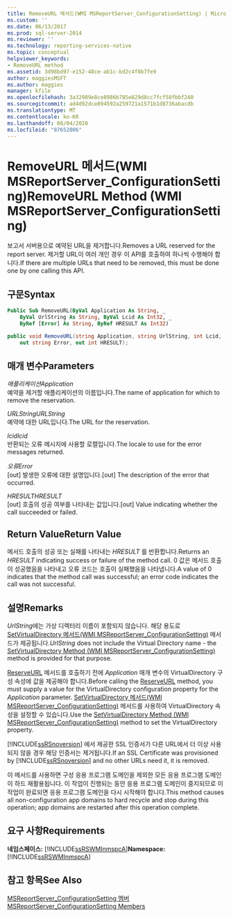 ```yaml
---
title: RemoveURL 메서드(WMI MSReportServer_ConfigurationSetting) | Microsoft Docs
ms.custom: ''
ms.date: 06/13/2017
ms.prod: sql-server-2014
ms.reviewer: ''
ms.technology: reporting-services-native
ms.topic: conceptual
helpviewer_keywords:
- RemoveURL method
ms.assetid: 3d98bd97-e152-48ce-ab1c-bd2c4f8b7fe9
author: maggiesMSFT
ms.author: maggies
manager: kfile
ms.openlocfilehash: 3a32989e8ce8986b785e829d8cc7fcf58fbbf240
ms.sourcegitcommit: ad4d92dce894592a259721a1571b1d8736abacdb
ms.translationtype: MT
ms.contentlocale: ko-KR
ms.lasthandoff: 08/04/2020
ms.locfileid: "87652006"
---
```

# <a name="removeurl-method-wmi-msreportserver_configurationsetting"></a><span data-ttu-id="d828f-102">RemoveURL 메서드(WMI MSReportServer_ConfigurationSetting)</span><span class="sxs-lookup"><span data-stu-id="d828f-102">RemoveURL Method (WMI MSReportServer_ConfigurationSetting)</span></span>
  <span data-ttu-id="d828f-103">보고서 서버용으로 예약된 URL을 제거합니다.</span><span class="sxs-lookup"><span data-stu-id="d828f-103">Removes a URL reserved for the report server.</span></span> <span data-ttu-id="d828f-104">제거할 URL이 여러 개인 경우 이 API를 호출하여 하나씩 수행해야 합니다.</span><span class="sxs-lookup"><span data-stu-id="d828f-104">If there are multiple URLs that need to be removed, this must be done one by one calling this API.</span></span>  
  
## <a name="syntax"></a><span data-ttu-id="d828f-105">구문</span><span class="sxs-lookup"><span data-stu-id="d828f-105">Syntax</span></span>  
  
```vb  
Public Sub RemoveURL(ByVal Application As String, _  
    ByVal UrlString As String, ByVal Lcid As Int32, _  
    ByRef [Error] As String, ByRef HRESULT As Int32)  
```  
  
```csharp  
public void RemoveURL(string Application, string UrlString, int Lcid,   
    out string Error, out int HRESULT);  
```  
  
## <a name="parameters"></a><span data-ttu-id="d828f-106">매개 변수</span><span class="sxs-lookup"><span data-stu-id="d828f-106">Parameters</span></span>  
 <span data-ttu-id="d828f-107">*애플리케이션*</span><span class="sxs-lookup"><span data-stu-id="d828f-107">*Application*</span></span>  
 <span data-ttu-id="d828f-108">예약을 제거할 애플리케이션의 이름입니다.</span><span class="sxs-lookup"><span data-stu-id="d828f-108">The name of application for which to remove the reservation.</span></span>  
  
 <span data-ttu-id="d828f-109">*URLString*</span><span class="sxs-lookup"><span data-stu-id="d828f-109">*URLString*</span></span>  
 <span data-ttu-id="d828f-110">예약에 대한 URL입니다.</span><span class="sxs-lookup"><span data-stu-id="d828f-110">The URL for the reservation.</span></span>  
  
 <span data-ttu-id="d828f-111">*lcid*</span><span class="sxs-lookup"><span data-stu-id="d828f-111">*lcid*</span></span>  
 <span data-ttu-id="d828f-112">반환되는 오류 메시지에 사용할 로캘입니다.</span><span class="sxs-lookup"><span data-stu-id="d828f-112">The locale to use for the error messages returned.</span></span>  
  
 <span data-ttu-id="d828f-113">*오류*</span><span class="sxs-lookup"><span data-stu-id="d828f-113">*Error*</span></span>  
 <span data-ttu-id="d828f-114">[out] 발생한 오류에 대한 설명입니다.</span><span class="sxs-lookup"><span data-stu-id="d828f-114">[out] The description of the error that occurred.</span></span>  
  
 <span data-ttu-id="d828f-115">*HRESULT*</span><span class="sxs-lookup"><span data-stu-id="d828f-115">*HRESULT*</span></span>  
 <span data-ttu-id="d828f-116">[out] 호출의 성공 여부를 나타내는 값입니다.</span><span class="sxs-lookup"><span data-stu-id="d828f-116">[out] Value indicating whether the call succeeded or failed.</span></span>  
  
## <a name="return-value"></a><span data-ttu-id="d828f-117">Return Value</span><span class="sxs-lookup"><span data-stu-id="d828f-117">Return Value</span></span>  
 <span data-ttu-id="d828f-118">메서드 호출의 성공 또는 실패를 나타내는 *HRESULT* 를 반환합니다.</span><span class="sxs-lookup"><span data-stu-id="d828f-118">Returns an *HRESULT* indicating success or failure of the method call.</span></span> <span data-ttu-id="d828f-119">0 값은 메서드 호출이 성공했음을 나타내고 오류 코드는 호출이 실패했음을 나타냅니다.</span><span class="sxs-lookup"><span data-stu-id="d828f-119">A value of 0 indicates that the method call was successful; an error code indicates the call was not successful.</span></span>  
  
## <a name="remarks"></a><span data-ttu-id="d828f-120">설명</span><span class="sxs-lookup"><span data-stu-id="d828f-120">Remarks</span></span>  
 <span data-ttu-id="d828f-121">*UrlString*에는 가상 디렉터리 이름이 포함되지 않습니다. 해당 용도로 [SetVirtualDirectory 메서드&#40;WMI MSReportServer_ConfigurationSetting&#41;](configurationsetting-method-setvirtualdirectory.md) 메서드가 제공됩니다.</span><span class="sxs-lookup"><span data-stu-id="d828f-121">*UrlString* does not include the Virtual Directory name - the [SetVirtualDirectory Method &#40;WMI MSReportServer_ConfigurationSetting&#41;](configurationsetting-method-setvirtualdirectory.md) method is provided for that purpose.</span></span>  
  
 <span data-ttu-id="d828f-122">[ReserveURL](configurationsetting-method-reserveurl.md) 메서드를 호출하기 전에 *Application* 매개 변수의 VirtualDirectory 구성 속성에 값을 제공해야 합니다.</span><span class="sxs-lookup"><span data-stu-id="d828f-122">Before calling the [ReserveURL](configurationsetting-method-reserveurl.md) method, you must supply a value for the VirtualDirectory configuration property for the *Application* parameter.</span></span> <span data-ttu-id="d828f-123">[SetVirtualDirectory 메서드&#40;WMI MSReportServer_ConfigurationSetting&#41;](configurationsetting-method-setvirtualdirectory.md) 메서드를 사용하여 VirtualDirectory 속성을 설정할 수 있습니다.</span><span class="sxs-lookup"><span data-stu-id="d828f-123">Use the [SetVirtualDirectory Method &#40;WMI MSReportServer_ConfigurationSetting&#41;](configurationsetting-method-setvirtualdirectory.md) method to set the VirtualDirectory property.</span></span>  
  
 <span data-ttu-id="d828f-124">[!INCLUDE[ssRSnoversion](../../includes/ssrsnoversion-md.md)] 에서 제공한 SSL 인증서가 다른 URL에서 더 이상 사용되지 않을 경우 해당 인증서는 제거됩니다.</span><span class="sxs-lookup"><span data-stu-id="d828f-124">If an SSL Certificate was provisioned by [!INCLUDE[ssRSnoversion](../../includes/ssrsnoversion-md.md)] and no other URLs need it, it is removed.</span></span>  
  
 <span data-ttu-id="d828f-125">이 메서드를 사용하면 구성 응용 프로그램 도메인을 제외한 모든 응용 프로그램 도메인이 하드 재활용됩니다. 이 작업이 진행되는 동안 응용 프로그램 도메인이 중지되므로 이 작업이 완료되면 응용 프로그램 도메인을 다시 시작해야 합니다.</span><span class="sxs-lookup"><span data-stu-id="d828f-125">This method causes all non-configuration app domains to hard recycle and stop during this operation; app domains are restarted after this operation complete.</span></span>  
  
## <a name="requirements"></a><span data-ttu-id="d828f-126">요구 사항</span><span class="sxs-lookup"><span data-stu-id="d828f-126">Requirements</span></span>  
 <span data-ttu-id="d828f-127">**네임스페이스:** [!INCLUDE[ssRSWMInmspcA](../../includes/ssrswminmspca-md.md)]</span><span class="sxs-lookup"><span data-stu-id="d828f-127">**Namespace:** [!INCLUDE[ssRSWMInmspcA](../../includes/ssrswminmspca-md.md)]</span></span>  
  
## <a name="see-also"></a><span data-ttu-id="d828f-128">참고 항목</span><span class="sxs-lookup"><span data-stu-id="d828f-128">See Also</span></span>  
 [<span data-ttu-id="d828f-129">MSReportServer_ConfigurationSetting 멤버</span><span class="sxs-lookup"><span data-stu-id="d828f-129">MSReportServer_ConfigurationSetting Members</span></span>](msreportserver-configurationsetting-members.md)  
  
  

